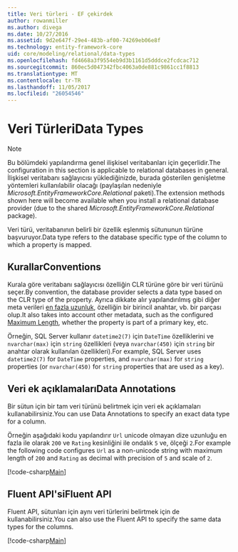 ```yaml
---
title: Veri türleri - EF çekirdek
author: rowanmiller
ms.author: divega
ms.date: 10/27/2016
ms.assetid: 9d2e647f-29e4-483b-af00-74269eb06e8f
ms.technology: entity-framework-core
uid: core/modeling/relational/data-types
ms.openlocfilehash: fd4668a3f9554eb9d3b1161d5dddce2fcdcac712
ms.sourcegitcommit: 860ec5d047342fbc4063a0de881c9861cc1f8813
ms.translationtype: MT
ms.contentlocale: tr-TR
ms.lasthandoff: 11/05/2017
ms.locfileid: "26054546"
---
```

# <a name="data-types"></a><span data-ttu-id="0b441-102">Veri Türleri</span><span class="sxs-lookup"><span data-stu-id="0b441-102">Data Types</span></span>

> [!NOTE]  
> <span data-ttu-id="0b441-103">Bu bölümdeki yapılandırma genel ilişkisel veritabanları için geçerlidir.</span><span class="sxs-lookup"><span data-stu-id="0b441-103">The configuration in this section is applicable to relational databases in general.</span></span> <span data-ttu-id="0b441-104">İlişkisel veritabanı sağlayıcısı yüklediğinizde, burada gösterilen genişletme yöntemleri kullanılabilir olacağı (paylaşılan nedeniyle *Microsoft.EntityFrameworkCore.Relational* paketi).</span><span class="sxs-lookup"><span data-stu-id="0b441-104">The extension methods shown here will become available when you install a relational database provider (due to the shared *Microsoft.EntityFrameworkCore.Relational* package).</span></span>

<span data-ttu-id="0b441-105">Veri türü, veritabanının belirli bir özellik eşlenmiş sütununun türüne başvuruyor.</span><span class="sxs-lookup"><span data-stu-id="0b441-105">Data type refers to the database specific type of the column to which a property is mapped.</span></span>

## <a name="conventions"></a><span data-ttu-id="0b441-106">Kurallar</span><span class="sxs-lookup"><span data-stu-id="0b441-106">Conventions</span></span>

<span data-ttu-id="0b441-107">Kurala göre veritabanı sağlayıcısı özelliğin CLR türüne göre bir veri türünü seçer.</span><span class="sxs-lookup"><span data-stu-id="0b441-107">By convention, the database provider selects a data type based on the CLR type of the property.</span></span> <span data-ttu-id="0b441-108">Ayrıca dikkate alır yapılandırılmış gibi diğer meta verileri [en fazla uzunluk](../max-length.md), özelliğin bir birincil anahtar, vb. bir parçası olup.</span><span class="sxs-lookup"><span data-stu-id="0b441-108">It also takes into account other metadata, such as the configured [Maximum Length](../max-length.md), whether the property is part of a primary key, etc.</span></span>

<span data-ttu-id="0b441-109">Örneğin, SQL Server kullanır `datetime2(7)` için `DateTime` özelliklerini ve `nvarchar(max)` için `string` özellikleri (veya `nvarchar(450)` için `string` bir anahtar olarak kullanılan özellikleri).</span><span class="sxs-lookup"><span data-stu-id="0b441-109">For example, SQL Server uses `datetime2(7)` for `DateTime` properties, and `nvarchar(max)` for `string` properties (or `nvarchar(450)` for `string` properties that are used as a key).</span></span>

## <a name="data-annotations"></a><span data-ttu-id="0b441-110">Veri ek açıklamaları</span><span class="sxs-lookup"><span data-stu-id="0b441-110">Data Annotations</span></span>

<span data-ttu-id="0b441-111">Bir sütun için bir tam veri türünü belirtmek için veri ek açıklamaları kullanabilirsiniz.</span><span class="sxs-lookup"><span data-stu-id="0b441-111">You can use Data Annotations to specify an exact data type for a column.</span></span>

<span data-ttu-id="0b441-112">Örneğin aşağıdaki kodu yapılandırır `Url` unicode olmayan dize uzunluğu en fazla ile olarak `200` ve `Rating` kesinliğini ile ondalık `5` ve, ölçeği `2`.</span><span class="sxs-lookup"><span data-stu-id="0b441-112">For example the following code configures `Url` as a non-unicode string with maximum length of `200` and `Rating` as decimal with precision of `5` and scale of `2`.</span></span>

[!code-csharp[Main](../../../../samples/core/Modeling/DataAnnotations/Samples/Relational/DataType.cs?name=Entities&highlight=4,6)]

## <a name="fluent-api"></a><span data-ttu-id="0b441-113">Fluent API'si</span><span class="sxs-lookup"><span data-stu-id="0b441-113">Fluent API</span></span>

<span data-ttu-id="0b441-114">Fluent API, sütunları için aynı veri türlerini belirtmek için de kullanabilirsiniz.</span><span class="sxs-lookup"><span data-stu-id="0b441-114">You can also use the Fluent API to specify the same data types for the columns.</span></span>

[!code-csharp[Main](../../../../samples/core/Modeling/FluentAPI/Samples/Relational/DataType.cs?name=Model&highlight=9-10)]
